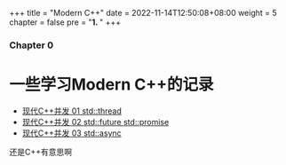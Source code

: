 +++
title = "Modern C++"
date = 2022-11-14T12:50:08+08:00
weight = 5
chapter = false
pre = "<b>1. </b>"
+++

### Chapter 0

# 一些学习Modern C++的记录

* [现代C++并发 01 std::thread](/modernc++/concurrency-01/)
* [现代C++并发 02 std::future std::promise](/modernc++/concurrency-02/)
* [现代C++并发 03 std::async](/modernc++/concurrency-03/)


还是C++有意思啊
